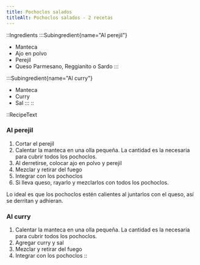 ```yaml
---
title: Pochoclos salados
titleAlt: Pochoclos salados - 2 recetas
---
```

::Ingredients
:::Subingredient{name="Al perejil"}
- Manteca
- Ajo en polvo
- Perejil
- Queso Parmesano, Reggianito o Sardo
:::

:::Subingredient{name="Al curry"}
- Manteca
- Curry
- Sal
:::
::

::RecipeText

### Al perejil

1. Cortar el perejil
2. Calentar la manteca en una olla pequeña. La cantidad es la necesaria para cubrir todos los pochoclos.
3. Al derretirse, colocar ajo en polvo y perejil
4. Mezclar y retirar del fuego
5. Integrar con los pochoclos
6. Si lleva queso, rayarlo y mezclarlos con todos los pochoclos.

Lo ideal es que los pochoclos estén calientes al juntarlos con el queso, así se derritan y adhieran.

### Al curry

1. Calentar la manteca en una olla pequeña. La cantidad es la necesaria para cubrir todos los pochoclos.
2. Agregar curry y sal
3. Mezclar y retirar del fuego
4. Integrar con los pochoclos
::